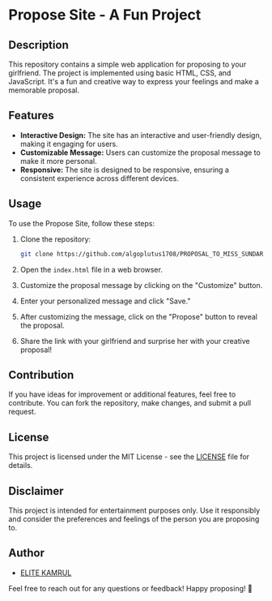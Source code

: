 # Propose Site - A Fun Project

## Description

This repository contains a simple web application for proposing to your girlfriend. The project is implemented using basic HTML, CSS, and JavaScript. It's a fun and creative way to express your feelings and make a memorable proposal.

## Features

- **Interactive Design:** The site has an interactive and user-friendly design, making it engaging for users.
- **Customizable Message:** Users can customize the proposal message to make it more personal.
- **Responsive:** The site is designed to be responsive, ensuring a consistent experience across different devices.

## Usage

To use the Propose Site, follow these steps:

1. Clone the repository:

   ```bash
   git clone https://github.com/algoplutus1708/PROPOSAL_TO_MISS_SUNDAR.git
   ```

2. Open the `index.html` file in a web browser.

3. Customize the proposal message by clicking on the "Customize" button.

4. Enter your personalized message and click "Save."

5. After customizing the message, click on the "Propose" button to reveal the proposal.

6. Share the link with your girlfriend and surprise her with your creative proposal!

## Contribution

If you have ideas for improvement or additional features, feel free to contribute. You can fork the repository, make changes, and submit a pull request.

## License

This project is licensed under the MIT License - see the [LICENSE](LICENSE) file for details.

## Disclaimer

This project is intended for entertainment purposes only. Use it responsibly and consider the preferences and feelings of the person you are proposing to.

## Author

- [ELITE KAMRUL](https://github.com/algoplutus1708)

Feel free to reach out for any questions or feedback! Happy proposing! 🎉
